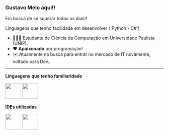 ### Gustavo Melo aqui!! 

Em busca de se superar todos os dias!! 

Linguagens que tenho facilidade em desenvolver (´Python - C#')

- 👨🏻‍🎓 Estudante de Ciência da Computação em Universidade Paulista (UNIP).
- ❤️ **Apaixonado** por programação!
- ✉️ Atualmente na busca para entrar no mercado de IT novamente, voltado para Dev...
------------------------------------------------------------------------------------------------------------------------------------
**Linguagens que tenho familiaridade**

 <img width='50' heigth='50' src="https://cdn.jsdelivr.net/gh/devicons/devicon@latest/icons/python/python-original.svg" />  <img width='50' heigth='50' src="https://cdn.jsdelivr.net/gh/devicons/devicon@latest/icons/csharp/csharp-original.svg" />
          
**IDEs utilizadas**

<img width='50' heigth='50' src="https://cdn.jsdelivr.net/gh/devicons/devicon@latest/icons/vscode/vscode-original.svg" />    <img width='50' heigth='50' src="https://cdn.jsdelivr.net/gh/devicons/devicon@latest/icons/pycharm/pycharm-original.svg" />
